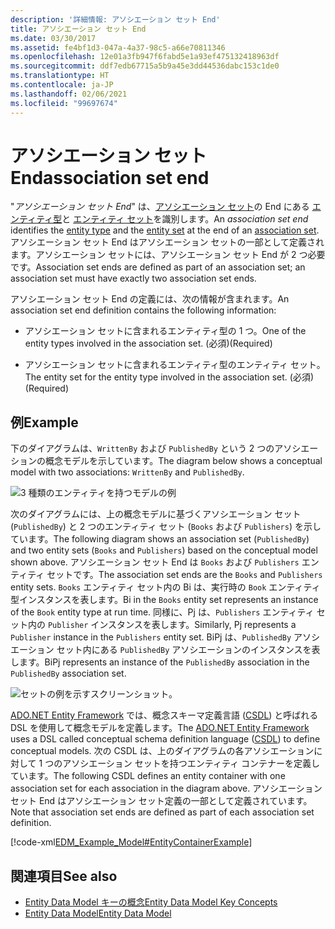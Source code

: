 ```yaml
---
description: '詳細情報: アソシエーション セット End'
title: アソシエーション セット End
ms.date: 03/30/2017
ms.assetid: fe4bf1d3-047a-4a37-98c5-a66e70811346
ms.openlocfilehash: 12e01a3fb947f6fabd5e1a93ef475132418963df
ms.sourcegitcommit: ddf7edb67715a5b9a45e3dd44536dabc153c1de0
ms.translationtype: HT
ms.contentlocale: ja-JP
ms.lasthandoff: 02/06/2021
ms.locfileid: "99697674"
---
```

# <a name="association-set-end"></a><span data-ttu-id="bbee8-103">アソシエーション セット End</span><span class="sxs-lookup"><span data-stu-id="bbee8-103">association set end</span></span>

<span data-ttu-id="bbee8-104">"*アソシエーション セット End*" は、[アソシエーション セット](association-set.md)の End にある [エンティティ型](entity-type.md)と [エンティティ セット](entity-set.md)を識別します。</span><span class="sxs-lookup"><span data-stu-id="bbee8-104">An *association set end* identifies the [entity type](entity-type.md) and the [entity set](entity-set.md) at the end of an [association set](association-set.md).</span></span> <span data-ttu-id="bbee8-105">アソシエーション セット End はアソシエーション セットの一部として定義されます。アソシエーション セットには、アソシエーション セット End が 2 つ必要です。</span><span class="sxs-lookup"><span data-stu-id="bbee8-105">Association set ends are defined as part of an association set; an association set must have exactly two association set ends.</span></span>  
  
 <span data-ttu-id="bbee8-106">アソシエーション セット End の定義には、次の情報が含まれます。</span><span class="sxs-lookup"><span data-stu-id="bbee8-106">An association set end definition contains the following information:</span></span>  
  
- <span data-ttu-id="bbee8-107">アソシエーション セットに含まれるエンティティ型の 1 つ。</span><span class="sxs-lookup"><span data-stu-id="bbee8-107">One of the entity types involved in the association set.</span></span> <span data-ttu-id="bbee8-108">(必須)</span><span class="sxs-lookup"><span data-stu-id="bbee8-108">(Required)</span></span>  
  
- <span data-ttu-id="bbee8-109">アソシエーション セットに含まれるエンティティ型のエンティティ セット。</span><span class="sxs-lookup"><span data-stu-id="bbee8-109">The entity set for the entity type involved in the association set.</span></span> <span data-ttu-id="bbee8-110">(必須)</span><span class="sxs-lookup"><span data-stu-id="bbee8-110">(Required)</span></span>  
  
## <a name="example"></a><span data-ttu-id="bbee8-111">例</span><span class="sxs-lookup"><span data-stu-id="bbee8-111">Example</span></span>  

 <span data-ttu-id="bbee8-112">下のダイアグラムは、`WrittenBy` および `PublishedBy` という 2 つのアソシエーションの概念モデルを示しています。</span><span class="sxs-lookup"><span data-stu-id="bbee8-112">The diagram below shows a conceptual model with two associations: `WrittenBy` and `PublishedBy`.</span></span>  
  
 ![3 種類のエンティティを持つモデルの例](./media/association-set-end/example-model-three-entity-types.gif)  
  
 <span data-ttu-id="bbee8-114">次のダイアグラムには、上の概念モデルに基づくアソシエーション セット (`PublishedBy`) と 2 つのエンティティ セット (`Books` および `Publishers`) を示しています。</span><span class="sxs-lookup"><span data-stu-id="bbee8-114">The following diagram shows an association set (`PublishedBy`) and two entity sets (`Books` and `Publishers`) based on the conceptual model shown above.</span></span> <span data-ttu-id="bbee8-115">アソシエーション セット End は `Books` および `Publishers` エンティティ セットです。</span><span class="sxs-lookup"><span data-stu-id="bbee8-115">The association set ends are the `Books` and `Publishers` entity sets.</span></span> <span data-ttu-id="bbee8-116">`Books` エンティティ セット内の Bi は、実行時の `Book` エンティティ型インスタンスを表します。</span><span class="sxs-lookup"><span data-stu-id="bbee8-116">Bi in the `Books` entity set represents an instance of the `Book` entity type at run time.</span></span> <span data-ttu-id="bbee8-117">同様に、Pj は、`Publishers` エンティティ セット内の `Publisher` インスタンスを表します。</span><span class="sxs-lookup"><span data-stu-id="bbee8-117">Similarly, Pj represents a `Publisher` instance in the `Publishers` entity set.</span></span> <span data-ttu-id="bbee8-118">BiPj は、`PublishedBy` アソシエーション セット内にある `PublishedBy` アソシエーションのインスタンスを表します。</span><span class="sxs-lookup"><span data-stu-id="bbee8-118">BiPj represents an instance of the `PublishedBy` association in the `PublishedBy` association set.</span></span>  
  
 ![セットの例を示すスクリーンショット。](./media/association-set-end/sets-example-association.gif)  
  
 <span data-ttu-id="bbee8-120">[ADO.NET Entity Framework](./ef/index.md) では、概念スキーマ定義言語 ([CSDL](/ef/ef6/modeling/designer/advanced/edmx/csdl-spec)) と呼ばれる DSL を使用して概念モデルを定義します。</span><span class="sxs-lookup"><span data-stu-id="bbee8-120">The [ADO.NET Entity Framework](./ef/index.md) uses a DSL called conceptual schema definition language ([CSDL](/ef/ef6/modeling/designer/advanced/edmx/csdl-spec)) to define conceptual models.</span></span> <span data-ttu-id="bbee8-121">次の CSDL は、上のダイアグラムの各アソシエーションに対して 1 つのアソシエーション セットを持つエンティティ コンテナーを定義しています。</span><span class="sxs-lookup"><span data-stu-id="bbee8-121">The following CSDL defines an entity container with one association set for each association in the diagram above.</span></span> <span data-ttu-id="bbee8-122">アソシエーション セット End はアソシエーション セット定義の一部として定義されています。</span><span class="sxs-lookup"><span data-stu-id="bbee8-122">Note that association set ends are defined as part of each association set definition.</span></span>  
  
 [!code-xml[EDM_Example_Model#EntityContainerExample](../../../../samples/snippets/xml/VS_Snippets_Data/edm_example_model/xml/books.edmx#entitycontainerexample)]  
  
## <a name="see-also"></a><span data-ttu-id="bbee8-123">関連項目</span><span class="sxs-lookup"><span data-stu-id="bbee8-123">See also</span></span>

- [<span data-ttu-id="bbee8-124">Entity Data Model キーの概念</span><span class="sxs-lookup"><span data-stu-id="bbee8-124">Entity Data Model Key Concepts</span></span>](entity-data-model-key-concepts.md)
- [<span data-ttu-id="bbee8-125">Entity Data Model</span><span class="sxs-lookup"><span data-stu-id="bbee8-125">Entity Data Model</span></span>](entity-data-model.md)
